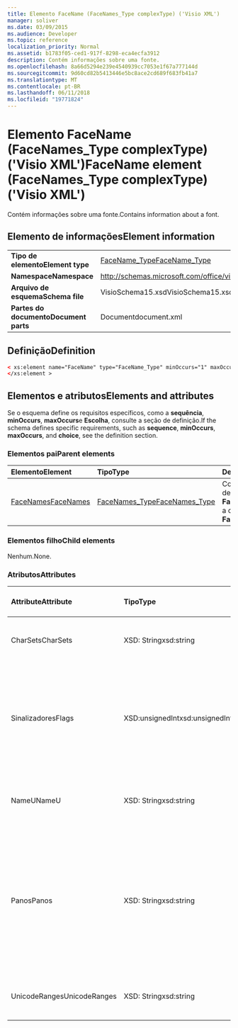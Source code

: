 ```yaml
---
title: Elemento FaceName (FaceNames_Type complexType) ('Visio XML')
manager: soliver
ms.date: 03/09/2015
ms.audience: Developer
ms.topic: reference
localization_priority: Normal
ms.assetid: b1783f05-ced1-917f-8298-eca4ecfa3912
description: Contém informações sobre uma fonte.
ms.openlocfilehash: 8a66d5294e239e4540939cc7053e1f67a777144d
ms.sourcegitcommit: 9d60cd82b5413446e5bc8ace2cd689f683fb41a7
ms.translationtype: MT
ms.contentlocale: pt-BR
ms.lasthandoff: 06/11/2018
ms.locfileid: "19771824"
---
```

# <a name="facename-element-facenamestype-complextype-visio-xml"></a><span data-ttu-id="14358-103">Elemento FaceName (FaceNames_Type complexType) ('Visio XML')</span><span class="sxs-lookup"><span data-stu-id="14358-103">FaceName element (FaceNames_Type complexType) ('Visio XML')</span></span>

<span data-ttu-id="14358-104">Contém informações sobre uma fonte.</span><span class="sxs-lookup"><span data-stu-id="14358-104">Contains information about a font.</span></span>
  
## <a name="element-information"></a><span data-ttu-id="14358-105">Elemento de informações</span><span class="sxs-lookup"><span data-stu-id="14358-105">Element information</span></span>

|||
|:-----|:-----|
|<span data-ttu-id="14358-106">**Tipo de elemento**</span><span class="sxs-lookup"><span data-stu-id="14358-106">**Element type**</span></span> <br/> |[<span data-ttu-id="14358-107">FaceName_Type</span><span class="sxs-lookup"><span data-stu-id="14358-107">FaceName_Type</span></span>](facename_type-complextypevisio-xml.md) <br/> |
|<span data-ttu-id="14358-108">**Namespace**</span><span class="sxs-lookup"><span data-stu-id="14358-108">**Namespace**</span></span> <br/> |http://schemas.microsoft.com/office/visio/2012/main  <br/> |
|<span data-ttu-id="14358-109">**Arquivo de esquema**</span><span class="sxs-lookup"><span data-stu-id="14358-109">**Schema file**</span></span> <br/> |<span data-ttu-id="14358-110">VisioSchema15.xsd</span><span class="sxs-lookup"><span data-stu-id="14358-110">VisioSchema15.xsd</span></span>  <br/> |
|<span data-ttu-id="14358-111">**Partes do documento**</span><span class="sxs-lookup"><span data-stu-id="14358-111">**Document parts**</span></span> <br/> |<span data-ttu-id="14358-112">Document</span><span class="sxs-lookup"><span data-stu-id="14358-112">document.xml</span></span>  <br/> |
   
## <a name="definition"></a><span data-ttu-id="14358-113">Definição</span><span class="sxs-lookup"><span data-stu-id="14358-113">Definition</span></span>

```XML
< xs:element name="FaceName" type="FaceName_Type" minOccurs="1" maxOccurs="unbounded" >
</xs:element > 
```

## <a name="elements-and-attributes"></a><span data-ttu-id="14358-114">Elementos e atributos</span><span class="sxs-lookup"><span data-stu-id="14358-114">Elements and attributes</span></span>

<span data-ttu-id="14358-115">Se o esquema define os requisitos específicos, como a **sequência**, **minOccurs**, **maxOccurs**e **Escolha**, consulte a seção de definição.</span><span class="sxs-lookup"><span data-stu-id="14358-115">If the schema defines specific requirements, such as **sequence**, **minOccurs**, **maxOccurs**, and **choice**, see the definition section.</span></span> 
  
### <a name="parent-elements"></a><span data-ttu-id="14358-116">Elementos pai</span><span class="sxs-lookup"><span data-stu-id="14358-116">Parent elements</span></span>

|<span data-ttu-id="14358-117">**Elemento**</span><span class="sxs-lookup"><span data-stu-id="14358-117">**Element**</span></span>|<span data-ttu-id="14358-118">**Tipo**</span><span class="sxs-lookup"><span data-stu-id="14358-118">**Type**</span></span>|<span data-ttu-id="14358-119">**Descrição**</span><span class="sxs-lookup"><span data-stu-id="14358-119">**Description**</span></span>|
|:-----|:-----|:-----|
|[<span data-ttu-id="14358-120">FaceNames</span><span class="sxs-lookup"><span data-stu-id="14358-120">FaceNames</span></span>](facenames-element-visiodocument_type-complextypevisio-xml.md) <br/> |[<span data-ttu-id="14358-121">FaceNames_Type</span><span class="sxs-lookup"><span data-stu-id="14358-121">FaceNames_Type</span></span>](facenames_type-complextypevisio-xml.md) <br/> |<span data-ttu-id="14358-122">Contém uma coleção de elementos de **FaceName** .</span><span class="sxs-lookup"><span data-stu-id="14358-122">Contains a collection of **FaceName** elements.</span></span>  <br/> |
   
### <a name="child-elements"></a><span data-ttu-id="14358-123">Elementos filho</span><span class="sxs-lookup"><span data-stu-id="14358-123">Child elements</span></span>

<span data-ttu-id="14358-124">Nenhum.</span><span class="sxs-lookup"><span data-stu-id="14358-124">None.</span></span>
  
### <a name="attributes"></a><span data-ttu-id="14358-125">Atributos</span><span class="sxs-lookup"><span data-stu-id="14358-125">Attributes</span></span>

|<span data-ttu-id="14358-126">**Attribute**</span><span class="sxs-lookup"><span data-stu-id="14358-126">**Attribute**</span></span>|<span data-ttu-id="14358-127">**Tipo**</span><span class="sxs-lookup"><span data-stu-id="14358-127">**Type**</span></span>|<span data-ttu-id="14358-128">**Obrigatório**</span><span class="sxs-lookup"><span data-stu-id="14358-128">**Required**</span></span>|<span data-ttu-id="14358-129">**Descrição**</span><span class="sxs-lookup"><span data-stu-id="14358-129">**Description**</span></span>|<span data-ttu-id="14358-130">**Valores possíveis**</span><span class="sxs-lookup"><span data-stu-id="14358-130">**Possible values**</span></span>|
|:-----|:-----|:-----|:-----|:-----|
|<span data-ttu-id="14358-131">CharSets</span><span class="sxs-lookup"><span data-stu-id="14358-131">CharSets</span></span>  <br/> |<span data-ttu-id="14358-132">XSD: String</span><span class="sxs-lookup"><span data-stu-id="14358-132">xsd:string</span></span>  <br/> |<span data-ttu-id="14358-133">opcional</span><span class="sxs-lookup"><span data-stu-id="14358-133">optional</span></span>  <br/> |<span data-ttu-id="14358-134">Os conjuntos de caracteres com suporte da fonte.</span><span class="sxs-lookup"><span data-stu-id="14358-134">The supported character sets of the font.</span></span>  <br/> |<span data-ttu-id="14358-135">Valores do tipo xsd: String.</span><span class="sxs-lookup"><span data-stu-id="14358-135">Values of the xsd:string type.</span></span>  <br/> |
|<span data-ttu-id="14358-136">Sinalizadores</span><span class="sxs-lookup"><span data-stu-id="14358-136">Flags</span></span>  <br/> |<span data-ttu-id="14358-137">XSD:unsignedInt</span><span class="sxs-lookup"><span data-stu-id="14358-137">xsd:unsignedInt</span></span>  <br/> |<span data-ttu-id="14358-138">opcional</span><span class="sxs-lookup"><span data-stu-id="14358-138">optional</span></span>  <br/> |<span data-ttu-id="14358-139">Sinalizadores que indicam o seguinte: ausentes fonte, fonte padrão, fonte asiática, fonte complexa, fonte vertical e tipo de fonte.</span><span class="sxs-lookup"><span data-stu-id="14358-139">Flags that indicate the following: missing font, default font, asian font, complex font, vertical font, and font type.</span></span>  <br/> |<span data-ttu-id="14358-140">Valores do tipo xsd:unsignedInt.</span><span class="sxs-lookup"><span data-stu-id="14358-140">Values of the xsd:unsignedInt type.</span></span>  <br/> |
|<span data-ttu-id="14358-141">NameU</span><span class="sxs-lookup"><span data-stu-id="14358-141">NameU</span></span>  <br/> |<span data-ttu-id="14358-142">XSD: String</span><span class="sxs-lookup"><span data-stu-id="14358-142">xsd:string</span></span>  <br/> |<span data-ttu-id="14358-143">obrigatório</span><span class="sxs-lookup"><span data-stu-id="14358-143">required</span></span>  <br/> |<span data-ttu-id="14358-144">O nome da fonte como uma cadeia de caracteres Unicode UTF-16.</span><span class="sxs-lookup"><span data-stu-id="14358-144">The name of the font as a UTF-16 Unicode string.</span></span>  <br/> ||
|<span data-ttu-id="14358-145">Panos</span><span class="sxs-lookup"><span data-stu-id="14358-145">Panos</span></span>  <br/> |<span data-ttu-id="14358-146">XSD: String</span><span class="sxs-lookup"><span data-stu-id="14358-146">xsd:string</span></span>  <br/> |<span data-ttu-id="14358-147">opcional</span><span class="sxs-lookup"><span data-stu-id="14358-147">optional</span></span>  <br/> |<span data-ttu-id="14358-148">A assinatura panose para a fonte.</span><span class="sxs-lookup"><span data-stu-id="14358-148">The panose signature for the font.</span></span> <span data-ttu-id="14358-149">Panose é um sistema de classificação para faces de tipos que categoriza-los com base nas suas características visuais.</span><span class="sxs-lookup"><span data-stu-id="14358-149">Panose is a classification system for typefaces that categorizes them based upon their visual characteristics.</span></span>  <br/> |<span data-ttu-id="14358-150">Valores do tipo xsd: String.</span><span class="sxs-lookup"><span data-stu-id="14358-150">Values of the xsd:string type.</span></span>  <br/> |
|<span data-ttu-id="14358-151">UnicodeRanges</span><span class="sxs-lookup"><span data-stu-id="14358-151">UnicodeRanges</span></span>  <br/> |<span data-ttu-id="14358-152">XSD: String</span><span class="sxs-lookup"><span data-stu-id="14358-152">xsd:string</span></span>  <br/> |<span data-ttu-id="14358-153">opcional</span><span class="sxs-lookup"><span data-stu-id="14358-153">optional</span></span>  <br/> |<span data-ttu-id="14358-154">Os intervalos de Unicode com suporte da fonte.</span><span class="sxs-lookup"><span data-stu-id="14358-154">The supported Unicode ranges of the font.</span></span>  <br/> |<span data-ttu-id="14358-155">Valores do tipo xsd: String.</span><span class="sxs-lookup"><span data-stu-id="14358-155">Values of the xsd:string type.</span></span>  <br/> |
   

